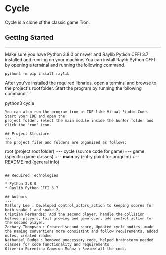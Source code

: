 # Cycle
Cycle is a clone of the classic game Tron. 

## Getting Started
---
Make sure you have Python 3.8.0 or newer and Raylib Python CFFI 3.7 installed and running on your machine. You can install Raylib Python CFFI by opening a terminal and running the following command.
```
python3 -m pip install raylib
```
After you've installed the required libraries, open a terminal and browse to the project's root folder. Start the program by running the following command.```

python3 cycle 
```
You can also run the program from an IDE like Visual Studio Code. Start your IDE and open the 
project folder. Select the main module inside the hunter folder and click the "run" icon.

## Project Structure
---
The project files and folders are organized as follows:
```
root                    (project root folder)
+-- cycle               (source code for game)
  +-- game              (specific game classes)
  +-- __main__.py       (entry point for program)
+-- README.md           (general info)
```

## Required Technologies
---
* Python 3.8.0
* Raylib Python CFFI 3.7

## Authors
---
Mallory Lee : Developed control_actors_action to keeping scores for both snake 1 and snake 2.
Cristian Fernandez: Add the second player, handle the collision between players, tail growing and game over, add control action for the second player.
Zachary Thompson : Created second score, Updated cycle bodies, made the naming conventions more consistent and follow requirements, added notes, created readme
Nathanael Budge : Removed unecessary code, helped brainstorm needed classes for code functionality and requirements
Oliverio Forentino Cameron Muñoz : Review all the code.
